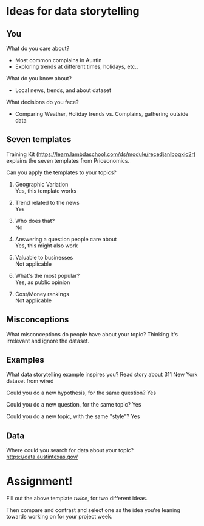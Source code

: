 # Ideas for data storytelling

## You

What do you care about?

- Most common complains in Austin
- Exploring trends at different times, holidays, etc..

What do you know about?

- Local news, trends, and about dataset

What decisions do you face?

- Comparing Weather, Holiday trends vs. Complains, gathering outside data

## Seven templates

Training Kit (https://learn.lambdaschool.com/ds/module/recedjanlbpqxic2r) explains the seven templates from Priceonomics.

Can you apply the templates to your topics? 

1. Geographic Variation  
Yes, this template works

2. Trend related to the news  
Yes

3. Who does that?  
No

4. Answering a question people care about  
Yes, this might also work

5. Valuable to businesses  
Not applicable

6. What's the most popular?  
Yes, as public opinion

7. Cost/Money rankings  
Not applicable

## Misconceptions

What misconceptions do people have about your topic?
Thinking it's irrelevant and ignore the dataset.

## Examples

What data storytelling example inspires you?
Read story about 311 New York dataset from wired

Could you do a new hypothesis, for the same question?
Yes

Could you do a new question, for the same topic?
Yes

Could you do a new topic, with the same "style"?
Yes

## Data

Where could you search for data about your topic?
https://data.austintexas.gov/

# Assignment!

Fill out the above template *twice*, for two different ideas.

Then compare and contrast and select one as the idea you're leaning towards
working on for your project week.

